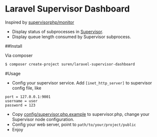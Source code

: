# Laravel Supervisor Dashboard

Inspired by [supervisorphp/monitor](https://github.com/supervisorphp/monitor)

- Display status of subprocesses in [Supervisor](http://supervisord.org/).
- Display queue length consumed by Supervisor subprocess.

##Install

Via composer

``` bash
$ composer create-project suren/laravel-supervisor-dashboard
```

#Usage

- Config your supervisor service. Add `[inet_http_server]` to supervisor config file, like  
```
port = 127.0.0.1:9001
username = user
password = 123
```
- Copy [config/supervisor.php.example](config/supervisor.php.example) to supervisor.php, change your Supervisor node configuration. 
- Config your web server, point to `path/to/your/project/public`
- Enjoy